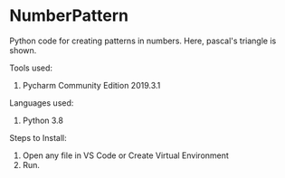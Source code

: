 # NumberPattern
Python code for creating patterns in numbers. Here, pascal's triangle is shown.

Tools used:
1. Pycharm Community Edition 2019.3.1

Languages used:
1. Python 3.8

Steps to Install:
1. Open any file in VS Code or Create Virtual Environment
2. Run.
